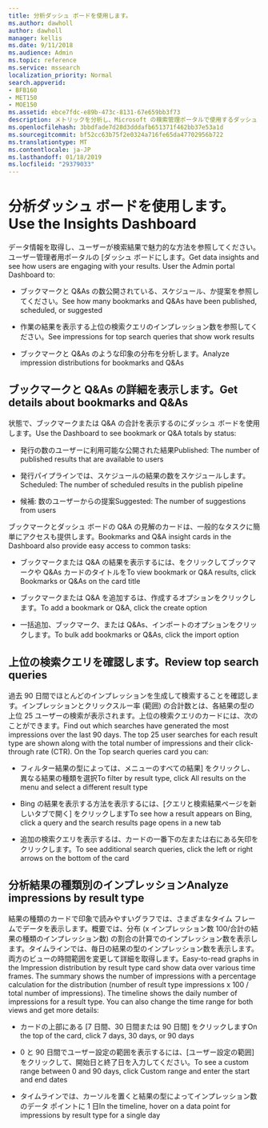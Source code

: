 ```yaml
---
title: 分析ダッシュ ボードを使用します。
ms.author: dawholl
author: dawholl
manager: kellis
ms.date: 9/11/2018
ms.audience: Admin
ms.topic: reference
ms.service: mssearch
localization_priority: Normal
search.appverid:
- BFB160
- MET150
- MOE150
ms.assetid: ebce7fdc-e89b-473c-8131-67e659bb3f73
description: メトリックを分析し、Microsoft の検索管理ポータルで使用するダッシュ ボードのコンテンツを管理
ms.openlocfilehash: 3bbdfade7d28d3dddafb651371f462bb37e53a1d
ms.sourcegitcommit: bf52cc63b75f2e0324a716fe65da47702956b722
ms.translationtype: MT
ms.contentlocale: ja-JP
ms.lasthandoff: 01/18/2019
ms.locfileid: "29379033"
---
```

# <a name="use-the-insights-dashboard"></a><span data-ttu-id="acc26-103">分析ダッシュ ボードを使用します。</span><span class="sxs-lookup"><span data-stu-id="acc26-103">Use the Insights Dashboard</span></span>

<span data-ttu-id="acc26-p101">データ情報を取得し、ユーザーが検索結果で魅力的な方法を参照してください。ユーザー管理者用ポータルの [ダッシュ ボードにします。</span><span class="sxs-lookup"><span data-stu-id="acc26-p101">Get data insights and see how users are engaging with your results. User the Admin portal Dashboard to:</span></span>
  
- <span data-ttu-id="acc26-106">ブックマークと Q&As の数公開されている、スケジュール、か提案を参照してください。</span><span class="sxs-lookup"><span data-stu-id="acc26-106">See how many bookmarks and Q&As have been published, scheduled, or suggested</span></span>
    
- <span data-ttu-id="acc26-107">作業の結果を表示する上位の検索クエリのインプレッション数を参照してください。</span><span class="sxs-lookup"><span data-stu-id="acc26-107">See impressions for top search queries that show work results</span></span>
    
- <span data-ttu-id="acc26-108">ブックマークと Q&As のような印象の分布を分析します。</span><span class="sxs-lookup"><span data-stu-id="acc26-108">Analyze impression distributions for bookmarks and Q&As</span></span>
    
## <a name="get-details-about-bookmarks-and-qas"></a><span data-ttu-id="acc26-109">ブックマークと Q&As の詳細を表示します。</span><span class="sxs-lookup"><span data-stu-id="acc26-109">Get details about bookmarks and Q&As</span></span>

<span data-ttu-id="acc26-110">状態で、ブックマークまたは Q&A の合計を表示するのにダッシュ ボードを使用します。</span><span class="sxs-lookup"><span data-stu-id="acc26-110">Use the Dashboard to see bookmark or Q&A totals by status:</span></span>
  
- <span data-ttu-id="acc26-111">発行の数のユーザーに利用可能な公開された結果</span><span class="sxs-lookup"><span data-stu-id="acc26-111">Published: The number of published results that are available to users</span></span>
    
- <span data-ttu-id="acc26-112">発行パイプラインでは、スケジュールの結果の数をスケジュールします。</span><span class="sxs-lookup"><span data-stu-id="acc26-112">Scheduled: The number of scheduled results in the publish pipeline</span></span>
    
- <span data-ttu-id="acc26-113">候補: 数のユーザーからの提案</span><span class="sxs-lookup"><span data-stu-id="acc26-113">Suggested: The number of suggestions from users</span></span>
    
<span data-ttu-id="acc26-114">ブックマークとダッシュ ボードの Q&A の見解のカードは、一般的なタスクに簡単にアクセスも提供します。</span><span class="sxs-lookup"><span data-stu-id="acc26-114">Bookmarks and Q&A insight cards in the Dashboard also provide easy access to common tasks:</span></span>
  
- <span data-ttu-id="acc26-115">ブックマークまたは Q&A の結果を表示するには、をクリックしてブックマークや Q&As カードのタイトルを</span><span class="sxs-lookup"><span data-stu-id="acc26-115">To view bookmark or Q&A results, click Bookmarks or Q&As on the card title</span></span>
    
- <span data-ttu-id="acc26-116">ブックマークまたは Q&A を追加するは、作成するオプションをクリックします。</span><span class="sxs-lookup"><span data-stu-id="acc26-116">To add a bookmark or Q&A, click the create option</span></span>
    
- <span data-ttu-id="acc26-117">一括追加、ブックマーク、または Q&As、インポートのオプションをクリックします。</span><span class="sxs-lookup"><span data-stu-id="acc26-117">To bulk add bookmarks or Q&As, click the import option</span></span>
    
## <a name="review-top-search-queries"></a><span data-ttu-id="acc26-118">上位の検索クエリを確認します。</span><span class="sxs-lookup"><span data-stu-id="acc26-118">Review top search queries</span></span>

<span data-ttu-id="acc26-p102">過去 90 日間でほとんどのインプレッションを生成して検索することを確認します。インプレッションとクリックスルー率 (範囲) の合計数とは、各結果の型の上位 25 ユーザーの検索が表示されます。上位の検索クエリのカードには、次のことができます。</span><span class="sxs-lookup"><span data-stu-id="acc26-p102">Find out which searches have generated the most impressions over the last 90 days. The top 25 user searches for each result type are shown along with the total number of impressions and their click-through rate (CTR). On the Top search queries card you can:</span></span>
  
- <span data-ttu-id="acc26-122">フィルター結果の型によっては、メニューのすべての結果] をクリックし、異なる結果の種類を選択</span><span class="sxs-lookup"><span data-stu-id="acc26-122">To filter by result type, click All results on the menu and select a different result type</span></span>
    
- <span data-ttu-id="acc26-123">Bing の結果を表示する方法を表示するには、[クエリと検索結果ページを新しいタブで開く] をクリックします</span><span class="sxs-lookup"><span data-stu-id="acc26-123">To see how a result appears on Bing, click a query and the search results page opens in a new tab</span></span>
    
- <span data-ttu-id="acc26-124">追加の検索クエリを表示するは、カードの一番下の左または右にある矢印をクリックします。</span><span class="sxs-lookup"><span data-stu-id="acc26-124">To see additional search queries, click the left or right arrows on the bottom of the card</span></span>
    
## <a name="analyze-impressions-by-result-type"></a><span data-ttu-id="acc26-125">分析結果の種類別のインプレッション</span><span class="sxs-lookup"><span data-stu-id="acc26-125">Analyze impressions by result type</span></span>

<span data-ttu-id="acc26-p103">結果の種類のカードで印象で読みやすいグラフでは、さまざまなタイム フレームでデータを表示します。概要では、分布 (x インプレッション数 100/合計の結果の種類のインプレッション数) の割合の計算でのインプレッション数を表示します。タイムラインでは、毎日の結果の型のインプレッション数を表示します。両方のビューの時間範囲を変更して詳細を取得します。</span><span class="sxs-lookup"><span data-stu-id="acc26-p103">Easy-to-read graphs in the Impression distribution by result type card show data over various time frames. The summary shows the number of impressions with a percentage calculation for the distribution (number of result type impressions x 100 / total number of impressions). The timeline shows the daily number of impressions for a result type. You can also change the time range for both views and get more details:</span></span>
  
- <span data-ttu-id="acc26-130">カードの上部にある [7 日間、30 日間または 90 日間] をクリックします</span><span class="sxs-lookup"><span data-stu-id="acc26-130">On the top of the card, click 7 days, 30 days, or 90 days</span></span>
    
- <span data-ttu-id="acc26-131">0 と 90 日間でユーザー設定の範囲を表示するには、[ユーザー設定の範囲] をクリックして、開始日と終了日を入力してください。</span><span class="sxs-lookup"><span data-stu-id="acc26-131">To see a custom range between 0 and 90 days, click Custom range and enter the start and end dates</span></span>
    
- <span data-ttu-id="acc26-132">タイムラインでは、カーソルを置くと結果の型によってインプレッション数のデータ ポイントに 1 日</span><span class="sxs-lookup"><span data-stu-id="acc26-132">In the timeline, hover on a data point for impressions by result type for a single day</span></span>

  

